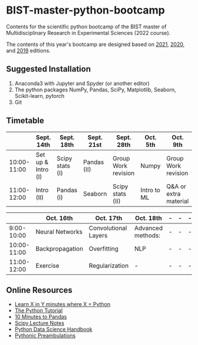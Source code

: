 # BIST-master-python-bootcamp

Contents for the scientific python bootcamp of the BIST master of Multidisciplinary Research in Experimental Sciences (2022 course).

The contents of this year's bootcamp are designed based on [2021](https://github.com/MMRES-PyBootcamp/MMRES-python-bootcamp2021), [2020](https://github.com/germannp/BIST-Python-Bootcamp), and [2019](https://github.com/BorjaRequena/BIST-master-python-bootcamp) editions.

Suggested Installation
----------------------
1. Anaconda3 with Jupyter and Spyder (or another editor)
2. The python packages NumPy, Pandas, SciPy, Matplotlib, Seaborn, Scikit-learn, pytorch
3. Git

Timetable
---------

|              | Sept. 14th         | Sept. 18th      | Sept. 21st  | Sept. 28th            | Oct. 5th              | Oct. 9th              |
|--------------|--------------------|-----------------|-------------|---------------------|-----------------------|-----------------------|
| 10:00-11:00  | Set up & Intro (I) | Scipy stats (I) | Pandas (II) | Group Work revision | Numpy                 | Group Work revision   |
| 11:00-12:00  | Intro (II)         | Pandas (I)      | Seaborn     | Scipy stats (II)    | Intro to ML     | Q&A or extra material |

|              | Oct. 16th          | Oct. 17th            | Oct. 18th   | -           | -     | - |
|--------------|--------------------|----------------------|-------------|---------------------|-------|---|
| 9:00-10:00  | Neural Networks    | Convolutional Layers | Advanced methods:     | -   | -     | - |
| 10:00-11:00  | Backpropagation    | Overfitting          | NLP    | -                 | -     | - |
| 11:00-12:00  | Exercise           | Regularization       | -     | -                   | -     | - |


Online Resources
----------------
* [Learn X in Y minutes where X = Python](https://learnxinyminutes.com/docs/python/)
* [The Python Tutorial](https://docs.python.org/3.6/tutorial/index.html)
* [10 Minutes to Pandas](https://pandas.pydata.org/pandas-docs/stable/10min.html)
* [Scipy Lecture Notes](http://www.scipy-lectures.org/)
* [Python Data Science Handbook](https://jakevdp.github.io/PythonDataScienceHandbook/)
* [Pythonic Preambulations](http://jakevdp.github.io/)
